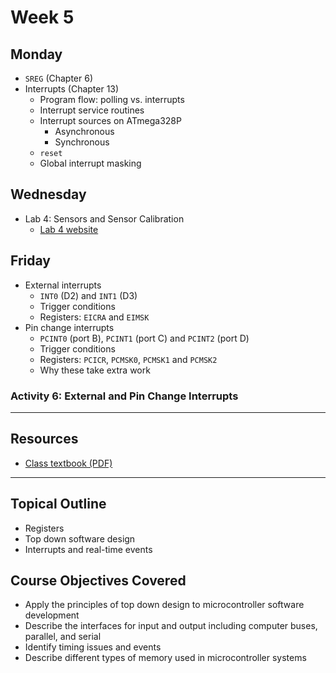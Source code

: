 # Week 5

## Monday
- `SREG` (Chapter 6)
- Interrupts (Chapter 13)
  - Program flow: polling vs. interrupts
  - Interrupt service routines
  - Interrupt sources on ATmega328P
    - Asynchronous
    - Synchronous
  - `reset`
  - Global interrupt masking

## Wednesday
- Lab 4: Sensors and Sensor Calibration
  - [Lab 4 website](https://doctor-pasquale.com/microcontrollers-lab-4/)

## Friday
- External interrupts
  - `INT0` (D2) and `INT1` (D3)
  - Trigger conditions
  - Registers: `EICRA` and `EIMSK`
- Pin change interrupts
  - `PCINT0` (port B), `PCINT1` (port C) and `PCINT2` (port D)
  - Trigger conditions
  - Registers: `PCICR`, `PCMSK0`, `PCMSK1` and `PCMSK2`
  - Why these take extra work

### Activity 6: External and Pin Change Interrupts

---

## Resources
- [Class textbook (PDF)](https://doctor-pasquale.com/wp-content/uploads/2021/02/The-Yellow-Book.pdf)

---

## Topical Outline
- Registers
- Top down software design
- Interrupts and real-time events

## Course Objectives Covered
- Apply the principles of top down design to microcontroller software development
- Describe the interfaces for input and output including computer buses, parallel, and serial
- Identify timing issues and events
- Describe different types of memory used in microcontroller systems
